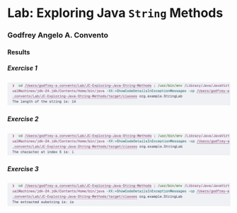# Lab: Exploring Java `String` Methods

### Godfrey Angelo A. Convento

#### Results

##### Exercise 1

![alt text](image.png)

##### Exercise 2

![alt text](image-1.png)

##### Exercise 3

![alt text](image-2.png)
